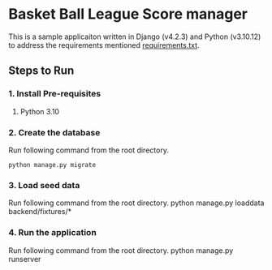 # Basket Ball League Score manager

This is a sample applicaiton written in Django (v4.2.3) and Python (v3.10.12) to address the requirements mentioned [requirements.txt](requirements.txt).

## Steps to Run
### 1. Install Pre-requisites
1. Python 3.10

### 2. Create the database
Run following command from the root directory.
```
python manage.py migrate
```

### 3. Load seed data
Run following command from the root directory.
    python manage.py loaddata backend/fixtures/*

### 4. Run the application
Run following command from the root directory.
    python manage.py runserver
